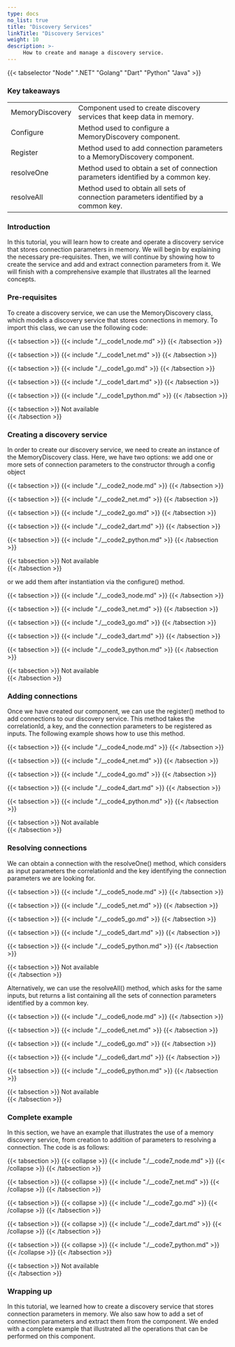 ```yaml
---
type: docs
no_list: true
title: "Discovery Services"
linkTitle: "Discovery Services"
weight: 10
description: >-
     How to create and manage a discovery service.
---
```


{{< tabselector "Node" ".NET" "Golang" "Dart" "Python" "Java" >}}

### Key takeaways

<table class="full-width-table">
  <tr>
    <td>MemoryDiscovery</td>
    <td>Component used to create discovery services that keep data in memory.</td>
  </tr>
  <tr>
    <td>Configure</td>
    <td>Method used to configure a MemoryDiscovery component.</td>
  </tr>
  <tr>
    <td>Register</td>
    <td>Method used to add connection parameters to a MemoryDiscovery component.</td>
  </tr>
  <tr>
    <td>resolveOne</td>
    <td>Method used to obtain a set of connection parameters identified by a common key.</td>
  </tr>
  <tr>
    <td>resolveAll</td>
    <td>Method used to obtain all sets of connection parameters identified by a common key.</td>
  </tr>
</table>


### Introduction

In this tutorial, you will learn how to create and operate a discovery service that stores connection parameters in memory. We will begin by explaining the necessary pre-requisites. Then, we will continue by showing how to create the service and add and extract connection parameters from it. We will finish with a comprehensive example that illustrates all the learned concepts.

### Pre-requisites

To create a discovery service, we can use the MemoryDiscovery class, which models a discovery service that stores connections in memory. To import this class, we can use the following code:

{{< tabsection >}}
  {{< include "./__code1_node.md" >}}
{{< /tabsection >}}

{{< tabsection >}}
  {{< include "./__code1_net.md" >}}
{{< /tabsection >}}

{{< tabsection >}}
 {{< include "./__code1_go.md" >}}
{{< /tabsection >}}

{{< tabsection >}}
 {{< include "./__code1_dart.md" >}}
{{< /tabsection >}}

{{< tabsection >}}
  {{< include "./__code1_python.md" >}}
{{< /tabsection >}}

{{< tabsection >}}
  Not available  
{{< /tabsection >}}

### Creating a discovery service

In order to create our discovery service, we need to create an instance of the MemoryDiscovery  class. Here, we have two options: we add one or more sets of connection parameters to the constructor through a config object

{{< tabsection >}}
  {{< include "./__code2_node.md" >}}
{{< /tabsection >}}

{{< tabsection >}}
  {{< include "./__code2_net.md" >}}
{{< /tabsection >}}

{{< tabsection >}}
 {{< include "./__code2_go.md" >}}
{{< /tabsection >}}

{{< tabsection >}}
 {{< include "./__code2_dart.md" >}}
{{< /tabsection >}}

{{< tabsection >}}
  {{< include "./__code2_python.md" >}}
{{< /tabsection >}}

{{< tabsection >}}
  Not available  
{{< /tabsection >}}

or we add them after instantiation via the configure() method.

{{< tabsection >}}
  {{< include "./__code3_node.md" >}}
{{< /tabsection >}}

{{< tabsection >}}
  {{< include "./__code3_net.md" >}}
{{< /tabsection >}}

{{< tabsection >}}
 {{< include "./__code3_go.md" >}}
{{< /tabsection >}}

{{< tabsection >}}
 {{< include "./__code3_dart.md" >}}
{{< /tabsection >}}

{{< tabsection >}}
  {{< include "./__code3_python.md" >}}
{{< /tabsection >}}

{{< tabsection >}}
  Not available  
{{< /tabsection >}}

### Adding connections

Once we have created our component, we can use the register() method to add connections to our discovery service. This method takes the correlationId, a key, and the connection parameters to be registered as inputs. The following example shows how to use this method.

{{< tabsection >}}
  {{< include "./__code4_node.md" >}}
{{< /tabsection >}}

{{< tabsection >}}
  {{< include "./__code4_net.md" >}}
{{< /tabsection >}}

{{< tabsection >}}
 {{< include "./__code4_go.md" >}}
{{< /tabsection >}}

{{< tabsection >}}
 {{< include "./__code4_dart.md" >}}
{{< /tabsection >}}

{{< tabsection >}}
  {{< include "./__code4_python.md" >}}
{{< /tabsection >}}

{{< tabsection >}}
  Not available  
{{< /tabsection >}}

### Resolving connections

We can obtain a connection with the resolveOne() method, which considers as input parameters the correlationId and the key identifying the connection parameters we are looking for.

{{< tabsection >}}
  {{< include "./__code5_node.md" >}}
{{< /tabsection >}}

{{< tabsection >}}
  {{< include "./__code5_net.md" >}}
{{< /tabsection >}}

{{< tabsection >}}
 {{< include "./__code5_go.md" >}}
{{< /tabsection >}}

{{< tabsection >}}
 {{< include "./__code5_dart.md" >}}
{{< /tabsection >}}

{{< tabsection >}}
  {{< include "./__code5_python.md" >}}
{{< /tabsection >}}

{{< tabsection >}}
  Not available  
{{< /tabsection >}}

Alternatively, we can use the resolveAll() method, which asks for the same inputs, but returns a list containing all the sets of connection parameters identified by a common key.

{{< tabsection >}}
  {{< include "./__code6_node.md" >}}
{{< /tabsection >}}

{{< tabsection >}}
  {{< include "./__code6_net.md" >}}
{{< /tabsection >}}

{{< tabsection >}}
 {{< include "./__code6_go.md" >}}
{{< /tabsection >}}

{{< tabsection >}}
 {{< include "./__code6_dart.md" >}}
{{< /tabsection >}}

{{< tabsection >}}
  {{< include "./__code6_python.md" >}}
{{< /tabsection >}}

{{< tabsection >}}
  Not available  
{{< /tabsection >}}


### Complete example

In this section, we have an example that illustrates the use of a memory discovery service, from creation to addition of parameters to resolving a connection. The code is as follows:

{{< tabsection >}}
  {{< collapse >}}
    {{< include "./__code7_node.md" >}}
  {{< /collapse >}}
{{< /tabsection >}}

{{< tabsection >}}
  {{< collapse >}}
    {{< include "./__code7_net.md" >}}
  {{< /collapse >}}
{{< /tabsection >}}

{{< tabsection >}}
  {{< collapse >}}
    {{< include "./__code7_go.md" >}}
  {{< /collapse >}}
{{< /tabsection >}}

{{< tabsection >}}
  {{< collapse >}}
    {{< include "./__code7_dart.md" >}}
  {{< /collapse >}}
{{< /tabsection >}}

{{< tabsection >}}
  {{< collapse >}}
    {{< include "./__code7_python.md" >}}
  {{< /collapse >}}
{{< /tabsection >}}

{{< tabsection >}}
  Not available  
{{< /tabsection >}}

### Wrapping up

In this tutorial, we learned how to create a discovery service that stores connection parameters in memory. We also saw how to add a set of connection parameters and extract them from the component. We ended with a complete example that illustrated all the operations that can be performed on this component. 

